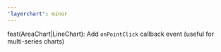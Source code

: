 ```yaml
---
'layerchart': minor
---
```


feat(AreaChart|LineChart): Add `onPointClick` callback event (useful for multi-series charts)
